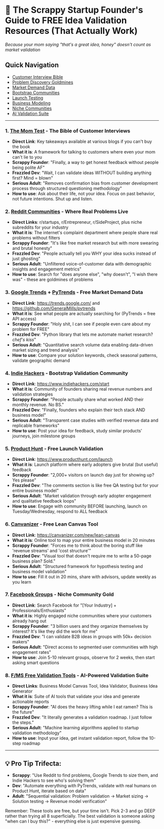 # 🎯 The Scrappy Startup Founder's Guide to FREE Idea Validation Resources (That Actually Work)

*Because your mom saying "that's a great idea, honey" doesn't count as market validation*

## Quick Navigation
- [Customer Interview Bible](#1-the-mom-test---the-bible-of-customer-interviews)
- [Problem Discovery Goldmines](#2-reddit-communities---where-real-problems-live)
- [Market Demand Data](#3-google-trends--pytrends---free-market-demand-data)
- [Bootstrap Communities](#4-indie-hackers---bootstrap-validation-community)
- [Launch Testing](#5-product-hunt---free-launch-validation)
- [Business Modeling](#6-canvanizer---free-lean-canvas-tool)
- [Niche Communities](#7-facebook-groups---niche-community-gold)
- [AI Validation Suite](#8-fms-free-validation-tools---ai-powered-validation-suite)

---

### 1. **[The Mom Test](https://momtestbook.com/)** - The Bible of Customer Interviews
- **Direct Link**: Key takeaways available at various blogs if you can't buy the book
- **What it is**: A framework for talking to customers where even your mom can't lie to you
- **Scrappy Founder**: "Finally, a way to get honest feedback without people being polite AF"
- **Frazzled Dev**: "Wait, I can validate ideas WITHOUT building anything first? Mind = blown"
- **Serious Adult**: "Removes confirmation bias from customer development process through structured questioning methodology"
- **How to use**: Ask about their life, not your idea. Focus on past behavior, not future intentions. Shut up and listen.

### 2. **[Reddit Communities](https://www.reddit.com/)** - Where Real Problems Live
- **Direct Links**: r/startups, r/Entrepreneur, r/SideProject, plus niche subreddits for your industry
- **What it is**: The internet's complaint department where people share real problems without filters
- **Scrappy Founder**: "It's like free market research but with more swearing and brutal honesty"
- **Frazzled Dev**: "People actually tell you WHY your idea sucks instead of just ghosting"
- **Serious Adult**: "Unfiltered voice-of-customer data with demographic insights and engagement metrics"
- **How to use**: Search for "does anyone else", "why doesn't", "I wish there was" - these are goldmines of problems

### 3. **[Google Trends](https://trends.google.com/)** + **[PyTrends](https://github.com/GeneralMills/pytrends)** - Free Market Demand Data
- **Direct Link**: https://trends.google.com/ and https://github.com/GeneralMills/pytrends
- **What it is**: See what people are actually searching for (PyTrends = free API access)
- **Scrappy Founder**: "Holy shit, I can see if people even care about my problem for FREE"
- **Frazzled Dev**: "Python library that lets me automate market research? *chef's kiss*"
- **Serious Adult**: "Quantitative search volume data enabling data-driven market sizing and trend analysis"
- **How to use**: Compare your solution keywords, check seasonal patterns, validate geographic demand

### 4. **[Indie Hackers](https://www.indiehackers.com/)** - Bootstrap Validation Community
- **Direct Link**: https://www.indiehackers.com/start
- **What it is**: Community of founders sharing real revenue numbers and validation strategies
- **Scrappy Founder**: "People actually share what worked AND their monthly revenue. No BS."
- **Frazzled Dev**: "Finally, founders who explain their tech stack AND business model"
- **Serious Adult**: "Transparent case studies with verified revenue data and replicable frameworks"
- **How to use**: Post your idea for feedback, study similar products' journeys, join milestone groups

### 5. **[Product Hunt](https://www.producthunt.com/)** - Free Launch Validation
- **Direct Link**: https://www.producthunt.com/launch
- **What it is**: Launch platform where early adopters give brutal (but useful) feedback
- **Scrappy Founder**: "2,000+ visitors on launch day just for showing up? Yes please"
- **Frazzled Dev**: "The comments section is like free QA testing but for your entire business model"
- **Serious Adult**: "Market validation through early adopter engagement and qualitative feedback loops"
- **How to use**: Engage with community BEFORE launching, launch on Tuesday/Wednesday, respond to ALL feedback

### 6. **[Canvanizer](https://canvanizer.com/new/lean-canvas)** - Free Lean Canvas Tool
- **Direct Link**: https://canvanizer.com/new/lean-canvas
- **What it is**: Online tool to map your entire business model in 20 minutes
- **Scrappy Founder**: "Forces me to think about the boring stuff like 'revenue streams' and 'cost structure'"
- **Frazzled Dev**: "Visual tool that doesn't require me to write a 50-page business plan? Sold."
- **Serious Adult**: "Structured framework for hypothesis testing and business model validation"
- **How to use**: Fill it out in 20 mins, share with advisors, update weekly as you learn

### 7. **[Facebook Groups](https://www.facebook.com/groups/)** - Niche Community Gold
- **Direct Link**: Search Facebook for "[Your Industry] + Professionals/Enthusiasts"
- **What it is**: Highly engaged niche communities where your customers already hang out
- **Scrappy Founder**: "3 billion users and they organize themselves by interest? It's like they did the work for me"
- **Frazzled Dev**: "I can validate B2B ideas in groups with 50k+ decision makers"
- **Serious Adult**: "Direct access to segmented user communities with high engagement rates"
- **How to use**: Join 5-10 relevant groups, observe for 2 weeks, then start asking smart questions

### 8. **[F/MS Free Validation Tools](https://www.femaleswitch.com/)** - AI-Powered Validation Suite
- **Direct Links**: Business Model Canvas Tool, Idea Validator, Business Idea Generator
- **What it is**: Suite of AI tools that validate your idea and generate actionable reports
- **Scrappy Founder**: "AI does the heavy lifting while I eat ramen? This is the future"
- **Frazzled Dev**: "It literally generates a validation roadmap. I just follow the steps."
- **Serious Adult**: "Machine learning algorithms applied to startup validation methodology"
- **How to use**: Input your idea, get instant validation report, follow the 10-step roadmap

---

## 💡 Pro Tip Trifecta:
- **Scrappy**: "Use Reddit to find problems, Google Trends to size them, and Indie Hackers to see who's solving them"
- **Dev**: "Automate everything with PyTrends, validate with real humans on Product Hunt, iterate based on data"
- **Adult**: "Sequential validation: Problem validation → Market sizing → Solution testing → Revenue model verification"

Remember: These tools are free, but your time isn't. Pick 2-3 and go DEEP rather than trying all 8 superficially. The best validation is someone asking "when can I buy this?" - everything else is just expensive guessing.